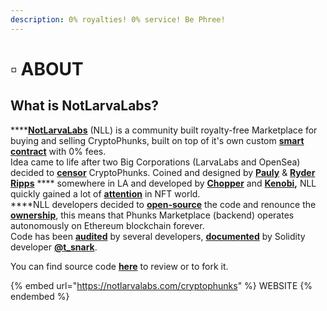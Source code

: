 ```yaml
---
description: 0% royalties! 0% service! Be Phree!
---
```


# ▫ ABOUT

## What is NotLarvaLabs?

****[**NotLarvaLabs**](https://twitter.com/NotLarvaLabs) (NLL) is a community built royalty-free Marketplace for buying and selling CryptoPhunks, built on top of it's own custom [**smart contract**](https://etherscan.io/address/0xd6c037bE7FA60587e174db7A6710f7635d2971e7#code) with 0% fees.\
Idea came to life after two Big Corporations (LarvaLabs and OpenSea) decided to [**censor**](https://twitter.com/CryptoPhunks/status/1415001685986922499?s=20\&t=zjOQE\_RXmdF6MuXAK4lCcg) CryptoPhunks. Coined and designed by [**Pauly**](https://twitter.com/Pauly0x) & [**Ryder Ripps**](https://twitter.com/ryder\_ripps) **** somewhere in LA and developed by [**Chopper**](https://twitter.com/chopper\_\_dad) and [**Kenobi**](https://twitter.com/OG\_Kenobi\_Hello)**,** NLL quickly gained a lot of [**attention**](../../social-media/media/threads.md) in NFT world.\
****NLL developers decided to [**open-source**](https://github.com/Crypto-Phunks/CryptoPhunksMarket) the code and renounce the [**ownership**](https://twitter.com/NotLarvaLabs/status/1503576060448985089?s=20\&t=Tbap3ogy88gjcQXn\_DGRYQ), this means that Phunks Marketplace (backend) operates autonomously on Ethereum blockchain forever.\
Code has been [**audited**](https://github.com/Crypto-Phunks/CryptoPhunksMarket/blob/main/zMarketplaceAudit.pdf) by several developers, [**documented**](https://github.com/Crypto-Phunks/CryptoPhunksMarket/blob/main/zMarketplaceAudit.pdf) by Solidity developer [**@t\_snark**](https://twitter.com/t\_snark).

You can find source code [**here**](../../resources/links.md#smart-contract) to review or to fork it.

{% embed url="https://notlarvalabs.com/cryptophunks" %}
WEBSITE
{% endembed %}

